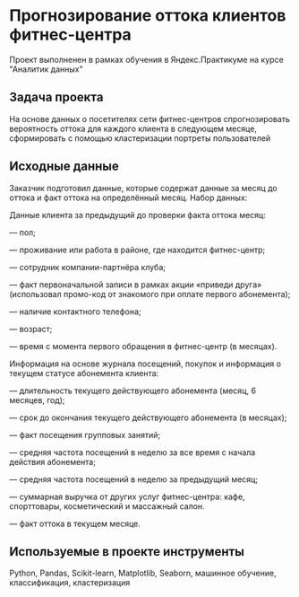 # Прогнозирование оттока клиентов фитнес-центра

Проект выполненен в рамках обучения в Яндекс.Практикуме на курсе "Аналитик данных"

## Задача проекта

На основе данных о посетителях сети фитнес-центров спрогнозировать вероятность оттока для каждого клиента в следующем месяце, сформировать с помощью кластеризации портреты пользователей

## Исходные данные
Заказчик подготовил данные, которые содержат данные за месяц до оттока и факт оттока на определённый месяц. Набор данных:

Данные клиента за предыдущий до проверки факта оттока месяц:

— пол;

— проживание или работа в районе, где находится фитнес-центр;

— сотрудник компании-партнёра клуба;

— факт первоначальной записи в рамках акции «приведи друга» (использовал промо-код от знакомого при оплате первого абонемента);

— наличие контактного телефона;

— возраст;

— время с момента первого обращения в фитнес-центр (в месяцах).

Информация на основе журнала посещений, покупок и информация о текущем статусе абонемента клиента:

— длительность текущего действующего абонемента (месяц, 6 месяцев, год);

— срок до окончания текущего действующего абонемента (в месяцах);

— факт посещения групповых занятий;

— средняя частота посещений в неделю за все время с начала действия абонемента;

— средняя частота посещений в неделю за предыдущий месяц;

— суммарная выручка от других услуг фитнес-центра: кафе, спорттовары, косметический и массажный салон.

— факт оттока в текущем месяце.
 
 ## Используемые в проекте инструменты
Python, Pandas, Scikit-learn, Matplotlib, Seaborn, машинное обучение, классификация, кластеризация
